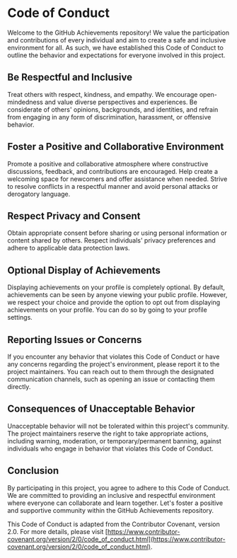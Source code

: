 # Code of Conduct

Welcome to the GitHub Achievements repository! We value the participation and contributions of every individual and aim to create a safe and inclusive environment for all. As such, we have established this Code of Conduct to outline the behavior and expectations for everyone involved in this project.

## Be Respectful and Inclusive

Treat others with respect, kindness, and empathy. We encourage open-mindedness and value diverse perspectives and experiences. Be considerate of others' opinions, backgrounds, and identities, and refrain from engaging in any form of discrimination, harassment, or offensive behavior.

## Foster a Positive and Collaborative Environment

Promote a positive and collaborative atmosphere where constructive discussions, feedback, and contributions are encouraged. Help create a welcoming space for newcomers and offer assistance when needed. Strive to resolve conflicts in a respectful manner and avoid personal attacks or derogatory language.

## Respect Privacy and Consent

Obtain appropriate consent before sharing or using personal information or content shared by others. Respect individuals' privacy preferences and adhere to applicable data protection laws.

## Optional Display of Achievements

Displaying achievements on your profile is completely optional. By default, achievements can be seen by anyone viewing your public profile. However, we respect your choice and provide the option to opt out from displaying achievements on your profile. You can do so by going to your profile settings.

## Reporting Issues or Concerns

If you encounter any behavior that violates this Code of Conduct or have any concerns regarding the project's environment, please report it to the project maintainers. You can reach out to them through the designated communication channels, such as opening an issue or contacting them directly.

## Consequences of Unacceptable Behavior

Unacceptable behavior will not be tolerated within this project's community. The project maintainers reserve the right to take appropriate actions, including warning, moderation, or temporary/permanent banning, against individuals who engage in behavior that violates this Code of Conduct.

## Conclusion
 
By participating in this project, you agree to adhere to this Code of Conduct. We are committed to providing an inclusive and respectful environment where everyone can collaborate and learn together. Let's foster a positive and supportive community within the GitHub Achievements repository.

This Code of Conduct is adapted from the Contributor Covenant, version 2.0. For more details, please visit [https://www.contributor-covenant.org/version/2/0/code_of_conduct.html](https://www.contributor-covenant.org/version/2/0/code_of_conduct.html).
